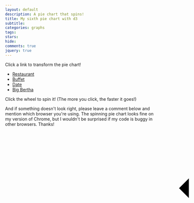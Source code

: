 ```yaml
---
layout: default
description: A pie chart that spins!
title: My sixth pie chart with d3
subtitle:
categories: graphs
tags:
stars:
hide:
comments: true
jquery: true
---
```


<style>

svg {
    -webkit-transition: all 3000ms cubic-bezier(0.250, 0.460, 0.450, 0.940); 
       -moz-transition: all 3000ms cubic-bezier(0.250, 0.460, 0.450, 0.940); 
         -o-transition: all 3000ms cubic-bezier(0.250, 0.460, 0.450, 0.940); 
            transition: all 3000ms cubic-bezier(0.250, 0.460, 0.450, 0.940); /* constant friction approximation */
  }

#sixth-pie {
    position:relative;
}

#arrow {
    position:absolute;
    top: 268px;
    left: 568px;
    z-index:2;


    width: 0; 
    height: 0; 
    border-top: 32px solid transparent;
    border-bottom: 32px solid transparent;    
    border-right:32px solid black; 
}

</style>

<p>Click a link to transform the pie chart!</p>

<ul id="options" class="no-bullets">
    <li><a href="#restaurant">Restaurant</a> </li>
    <li><a href="#buffet">Buffet</a> </li>
    <li><a href="#date">Date</a> </li>
    <li><a href="#bigBertha">Big Bertha</a> </li>
</ul>

<div id="sixth-pie"><div id="arrow"></div></div>

<p>Click the wheel to spin it! (The more you click, the faster it goes!)</p>



And if something doesn't look right, please leave a comment below and mention which browser you're using. The spinning pie chart looks fine on my version of Chrome, but I wouldn't be surprised if my code is buggy in other browsers. Thanks!


<script src='{{ site.url }}/js/my-sixth-pie-chart.js'> </script>
